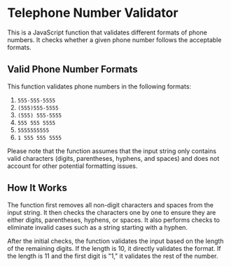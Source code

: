 # Telephone Number Validator

This is a JavaScript function that validates different formats of phone numbers. It checks whether a given phone number follows the acceptable formats.

## Valid Phone Number Formats

This function validates phone numbers in the following formats:

1. `555-555-5555`
2. `(555)555-5555`
3. `(555) 555-5555`
4. `555 555 5555`
5. `5555555555`
6. `1 555 555 5555`

Please note that the function assumes that the input string only contains valid characters (digits, parentheses, hyphens, and spaces) and does not account for other potential formatting issues.

## How It Works

The function first removes all non-digit characters and spaces from the input string. It then checks the characters one by one to ensure they are either digits, parentheses, hyphens, or spaces. It also performs checks to eliminate invalid cases such as a string starting with a hyphen.

After the initial checks, the function validates the input based on the length of the remaining digits. If the length is 10, it directly validates the format. If the length is 11 and the first digit is "1," it validates the rest of the number.
